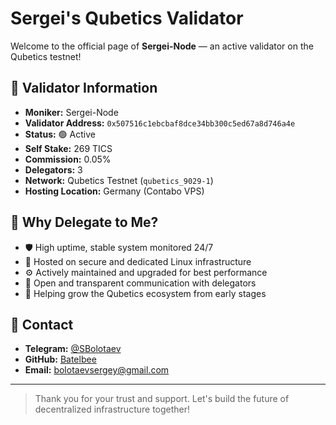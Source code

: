 # Sergei's Qubetics Validator

Welcome to the official page of **Sergei-Node** — an active validator on the Qubetics testnet!

## 📡 Validator Information

- **Moniker:** Sergei-Node  
- **Validator Address:** `0x507516c1ebcbaf8dce34bb300c5ed67a8d746a4e`  
- **Status:** 🟢 Active  
- **Self Stake:** 269 TICS  
- **Commission:** 0.05%  
- **Delegators:** 3  
- **Network:** Qubetics Testnet (`qubetics_9029-1`)  
- **Hosting Location:** Germany (Contabo VPS)

## 💼 Why Delegate to Me?

- 🛡 High uptime, stable system monitored 24/7  
- 🔐 Hosted on secure and dedicated Linux infrastructure  
- ⚙️ Actively maintained and upgraded for best performance  
- 💬 Open and transparent communication with delegators  
- 🌱 Helping grow the Qubetics ecosystem from early stages

## 📲 Contact

- **Telegram:** [@SBolotaev](https://t.me/SBolotaev)  
- **GitHub:** [Batelbee](https://github.com/Batelbee)  
- **Email:** bolotaevsergey@gmail.com  

---


> Thank you for your trust and support. Let's build the future of decentralized infrastructure together!
